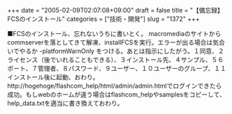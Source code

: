 +++
date = "2005-02-09T02:07:08+09:00"
draft = false
title = "【備忘録】FCSのインストール"
categories = ["技術・開発"]
slug = "1372"
+++

■FCSのインストール、忘れないうちに書いとく。
macromediaのサイトからcommserverを落としてきて解凍、installFCSを実行。エラーが出る場合は気合いでやるか -platformWarnOnly をつける。あとは指示にしたがう。１同意、２ライセンス（後でいれることもできる）、３インストール先、４サンプル、５６ポート、７管理者、８パスワード、９ユーザー、１０ユーザーのグループ、１１インストール後に起動、おわり。
http://hogehoge/flashcom_help/html/admin/admin.htmlでログインできたら成功。もしwebのホームが違う場合はflashcom_helpやsamplesをコピーして、help_data.txtを適当に書き換えておわり。

